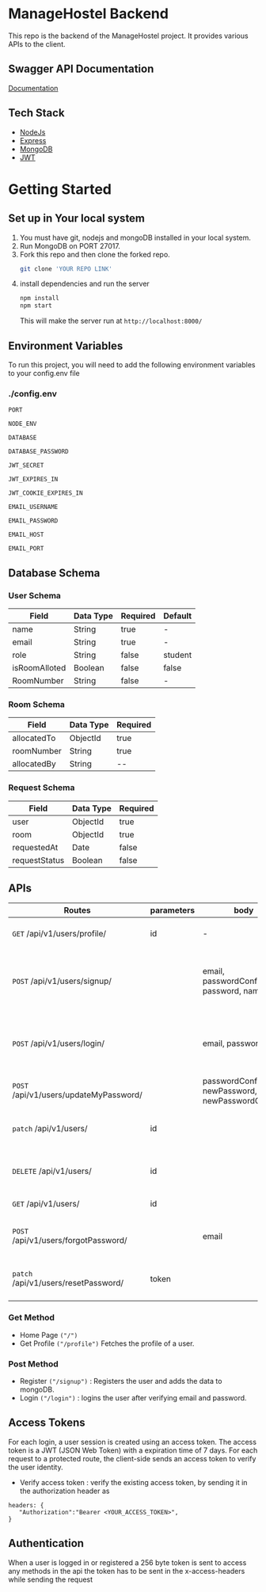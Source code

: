 # ManageHostel Backend

This repo is the backend of the ManageHostel project. It provides various APIs to the client.

## Swagger API Documentation

[Documentation](https://managehostel-api.onrender.com/api/v1/docs/)

## Tech Stack

- [NodeJs](https://nodejs.org/en/about/)
- [Express](https://expressjs.com/)
- [MongoDB](https://www.mongodb.com/)
- [JWT](https://jwt.io/introduction)

# Getting Started

## Set up in Your local system

1. You must have git, nodejs and mongoDB installed in your local system.
2. Run MongoDB on PORT 27017.
3. Fork this repo and then clone the forked repo.
   ```sh
   git clone 'YOUR REPO LINK'
   ```
4. install dependencies and run the server
   ```sh
   npm install
   npm start
   ```
   This will make the server run at `http://localhost:8000/`


## Environment Variables

To run this project, you will need to add the following environment variables to your config.env file

### ./config.env

`PORT`

`NODE_ENV`

`DATABASE`

`DATABASE_PASSWORD`

`JWT_SECRET`

`JWT_EXPIRES_IN`

`JWT_COOKIE_EXPIRES_IN`

`EMAIL_USERNAME`

`EMAIL_PASSWORD`

`EMAIL_HOST`

`EMAIL_PORT`

## Database Schema

### User Schema

| Field    | Data Type | Required | Default |
| -------- | --------- | -------- | ------- |
| name     | String    | true     |    -    |
| email    | String    | true     |    -    |
| role     | String    | false    | student |
| isRoomAlloted| Boolean | false  | false   |
| RoomNumber | String  | false    |    -    |

### Room Schema

|    Field    | Data Type | Required  |
|    ------   | --------- | --------  |
| allocatedTo | ObjectId  |   true    |
| roomNumber  | String    |   true    |
| allocatedBy | String    |   --      |

### Request Schema

|    Field    | Data Type | Required  |
|    ------   | --------- | --------  |
|    user     | ObjectId  |   true    |
|    room     | ObjectId  |   true    |
| requestedAt | Date      |   false   |
|requestStatus| Boolean   |   false   |

## APIs

| Routes | parameters | body | Description |
| -------- | -------- | -------- | -------- |
| `GET` /api/v1/users/profile/ | id | - | Retrieves the data of the logged in user |
| `POST` /api/v1/users/signup/ | | email, passwordConfirm, password, name| Registers a user by taking name, email, password and passwordConfirm as input |
| `POST` /api/v1/users/login/ | | email, password | Take the email and password as input and returns the token if the credentials are valid |
| `POST` /api/v1/users/updateMyPassword/ |  |passwordConfirm, newPassword, newPasswordConfirm  | Verify and update the password of the user |
| `patch` /api/v1/users/ | id | | Verify and update the data of the user (not implemented yet) |
| `DELETE` /api/v1/users/ | id | | Verify and delete the data of the user(not implemented yet) |
| `GET` /api/v1/users/ | id | | Get user by given id |
| `POST` /api/v1/users/forgotPassword/ | | email | For sending password updation link using email. |
| `patch`  /api/v1/users/resetPassword/ | token | | verify the token and user after then reset the password |


### Get Method

- Home Page `("/")`
- Get Profile `("/profile")` Fetches the profile of a user.

### Post Method

- Register `("/signup")` : Registers the user and adds the data to mongoDB.
- Login `("/login")` : logins the user after verifying email and password.

## Access Tokens
For each login, a user session is created using an access token. The access token is a JWT (JSON Web Token) with a expiration time of 7 days. For each request to a protected route, the client-side sends an access token to verify the user identity.
- Verify access token  : verify the existing access token, by sending it in the authorization header as
```
headers: {
   "Authorization":"Bearer <YOUR_ACCESS_TOKEN>",
} 
```

## Authentication
When a user is logged in or registered a 256 byte token is sent to access any methods in the api the token has to be sent in the x-access-headers while sending the request

